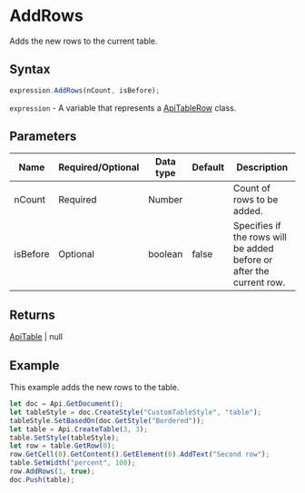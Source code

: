 # AddRows

Adds the new rows to the current table.

## Syntax

```javascript
expression.AddRows(nCount, isBefore);
```

`expression` - A variable that represents a [ApiTableRow](../ApiTableRow.md) class.

## Parameters

| **Name** | **Required/Optional** | **Data type** | **Default** | **Description** |
| ------------- | ------------- | ------------- | ------------- | ------------- |
| nCount | Required | Number |  | Count of rows to be added. |
| isBefore | Optional | boolean | false | Specifies if the rows will be added before or after the current row. |

## Returns

[ApiTable](../../ApiTable/ApiTable.md) | null

## Example

This example adds the new rows to the table.

```javascript
let doc = Api.GetDocument();
let tableStyle = doc.CreateStyle("CustomTableStyle", "table");
tableStyle.SetBasedOn(doc.GetStyle("Bordered"));
let table = Api.CreateTable(3, 3);
table.SetStyle(tableStyle);
let row = table.GetRow(0);
row.GetCell(0).GetContent().GetElement(0).AddText("Second row");
table.SetWidth("percent", 100);
row.AddRows(1, true);
doc.Push(table);
```
